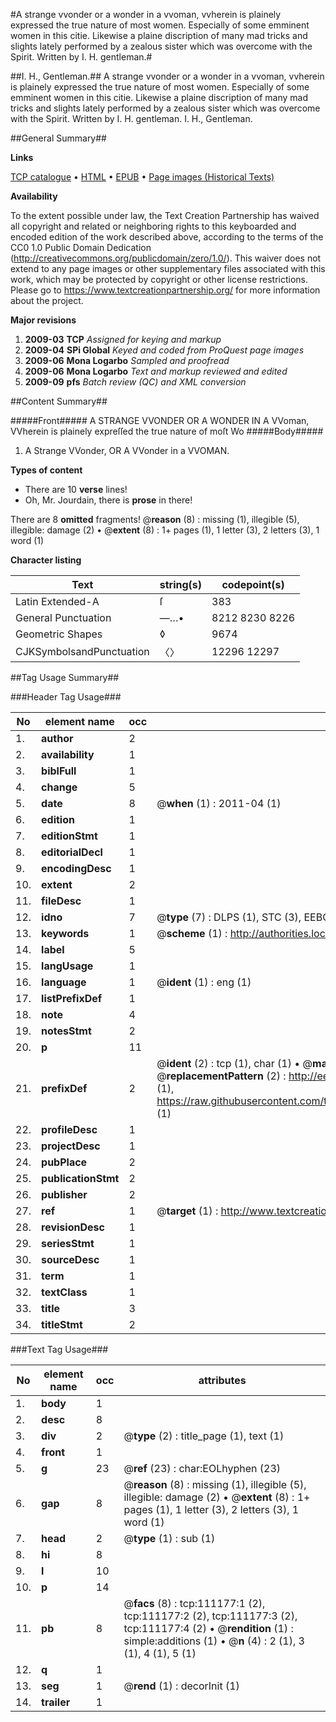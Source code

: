 #A strange vvonder or a wonder in a vvoman, vvherein is plainely expressed the true nature of most women. Especially of some emminent women in this citie. Likewise a plaine discription of many mad tricks and slights lately performed by a zealous sister which was overcome with the Spirit. Written by I. H. gentleman.#

##I. H., Gentleman.##
A strange vvonder or a wonder in a vvoman, vvherein is plainely expressed the true nature of most women. Especially of some emminent women in this citie. Likewise a plaine discription of many mad tricks and slights lately performed by a zealous sister which was overcome with the Spirit. Written by I. H. gentleman.
I. H., Gentleman.

##General Summary##

**Links**

[TCP catalogue](http://www.ota.ox.ac.uk/tcp/)  • 
[HTML](http://tei.it.ox.ac.uk/tcp/Texts-HTML/free/A87/A87002.html)  • 
[EPUB](http://tei.it.ox.ac.uk/tcp/Texts-EPUB/free/A87/A87002.epub) • 
[Page images (Historical Texts)](https://historicaltexts.jisc.ac.uk/eebo-99859111e)

**Availability**

To the extent possible under law, the Text Creation Partnership has waived all copyright and related or neighboring rights to this keyboarded and encoded edition of the work described above, according to the terms of the CC0 1.0 Public Domain Dedication (http://creativecommons.org/publicdomain/zero/1.0/). This waiver does not extend to any page images or other supplementary files associated with this work, which may be protected by copyright or other license restrictions. Please go to https://www.textcreationpartnership.org/ for more information about the project.

**Major revisions**

1. __2009-03__ __TCP__ *Assigned for keying and markup*
1. __2009-04__ __SPi Global__ *Keyed and coded from ProQuest page images*
1. __2009-06__ __Mona Logarbo__ *Sampled and proofread*
1. __2009-06__ __Mona Logarbo__ *Text and markup reviewed and edited*
1. __2009-09__ __pfs__ *Batch review (QC) and XML conversion*

##Content Summary##

#####Front#####
A STRANGE VVONDER OR A WONDER IN A VVoman, VVherein is plainely expreſſed the true nature of moſt Wo
#####Body#####

1. A Strange VVonder, OR A VVonder in a VVOMAN.

**Types of content**

  * There are 10 **verse** lines!
  * Oh, Mr. Jourdain, there is **prose** in there!

There are 8 **omitted** fragments! 
 @__reason__ (8) : missing (1), illegible (5), illegible: damage (2)  •  @__extent__ (8) : 1+ pages (1), 1 letter (3), 2 letters (3), 1 word (1)

**Character listing**


|Text|string(s)|codepoint(s)|
|---|---|---|
|Latin Extended-A|ſ|383|
|General Punctuation|—…•|8212 8230 8226|
|Geometric Shapes|◊|9674|
|CJKSymbolsandPunctuation|〈〉|12296 12297|

##Tag Usage Summary##

###Header Tag Usage###

|No|element name|occ|attributes|
|---|---|---|---|
|1.|__author__|2||
|2.|__availability__|1||
|3.|__biblFull__|1||
|4.|__change__|5||
|5.|__date__|8| @__when__ (1) : 2011-04 (1)|
|6.|__edition__|1||
|7.|__editionStmt__|1||
|8.|__editorialDecl__|1||
|9.|__encodingDesc__|1||
|10.|__extent__|2||
|11.|__fileDesc__|1||
|12.|__idno__|7| @__type__ (7) : DLPS (1), STC (3), EEBO-CITATION (1), PROQUEST (1), VID (1)|
|13.|__keywords__|1| @__scheme__ (1) : http://authorities.loc.gov/ (1)|
|14.|__label__|5||
|15.|__langUsage__|1||
|16.|__language__|1| @__ident__ (1) : eng (1)|
|17.|__listPrefixDef__|1||
|18.|__note__|4||
|19.|__notesStmt__|2||
|20.|__p__|11||
|21.|__prefixDef__|2| @__ident__ (2) : tcp (1), char (1)  •  @__matchPattern__ (2) : ([0-9\-]+):([0-9IVX]+) (1), (.+) (1)  •  @__replacementPattern__ (2) : http://eebo.chadwyck.com/downloadtiff?vid=$1&page=$2 (1), https://raw.githubusercontent.com/textcreationpartnership/Texts/master/tcpchars.xml#$1 (1)|
|22.|__profileDesc__|1||
|23.|__projectDesc__|1||
|24.|__pubPlace__|2||
|25.|__publicationStmt__|2||
|26.|__publisher__|2||
|27.|__ref__|1| @__target__ (1) : http://www.textcreationpartnership.org/docs/. (1)|
|28.|__revisionDesc__|1||
|29.|__seriesStmt__|1||
|30.|__sourceDesc__|1||
|31.|__term__|1||
|32.|__textClass__|1||
|33.|__title__|3||
|34.|__titleStmt__|2||


###Text Tag Usage###

|No|element name|occ|attributes|
|---|---|---|---|
|1.|__body__|1||
|2.|__desc__|8||
|3.|__div__|2| @__type__ (2) : title_page (1), text (1)|
|4.|__front__|1||
|5.|__g__|23| @__ref__ (23) : char:EOLhyphen (23)|
|6.|__gap__|8| @__reason__ (8) : missing (1), illegible (5), illegible: damage (2)  •  @__extent__ (8) : 1+ pages (1), 1 letter (3), 2 letters (3), 1 word (1)|
|7.|__head__|2| @__type__ (1) : sub (1)|
|8.|__hi__|8||
|9.|__l__|10||
|10.|__p__|14||
|11.|__pb__|8| @__facs__ (8) : tcp:111177:1 (2), tcp:111177:2 (2), tcp:111177:3 (2), tcp:111177:4 (2)  •  @__rendition__ (1) : simple:additions (1)  •  @__n__ (4) : 2 (1), 3 (1), 4 (1), 5 (1)|
|12.|__q__|1||
|13.|__seg__|1| @__rend__ (1) : decorInit (1)|
|14.|__trailer__|1||

